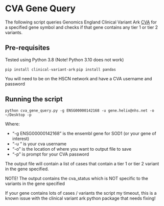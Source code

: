# CVA Gene Query

The following script queries Genomics England Clinical Variant Ark [CVA](https://ip-cva-help.genomicsengland.co.uk/) for
a specified gene symbol and checks if that gene contains any tier 1 or tier 2 variants.

## Pre-requisites 

Tested using Python 3.8 (Note! Python 3.10 does not work)

`pip install clinical-variant-ark`
`pip install pandas`

You will need to be on the HSCN network and have a CVA username and password

## Running the script

`python cva_gene_query.py -g ENSG00000142168 -u gene.helix@nhs.net -o ~/Desktop -p`

Where:

- “-g ENSG00000142168” is the ensembl gene for SOD1 (or your gene of interest)
- “-u “ is your cva username
- “-o” is the location of where you want to output file to save
- “-p” is prompt for your CVA password

The output file will contain a list of cases that contain a tier 1 or tier 2 variant in the gene specified.

NOTE! The output contains the cva_status which is NOT specific to the variants in the gene specified

If your gene contains lots of cases / variants the script my timeout, this is a known issue with the clinical variant
ark python package that needs fixing!